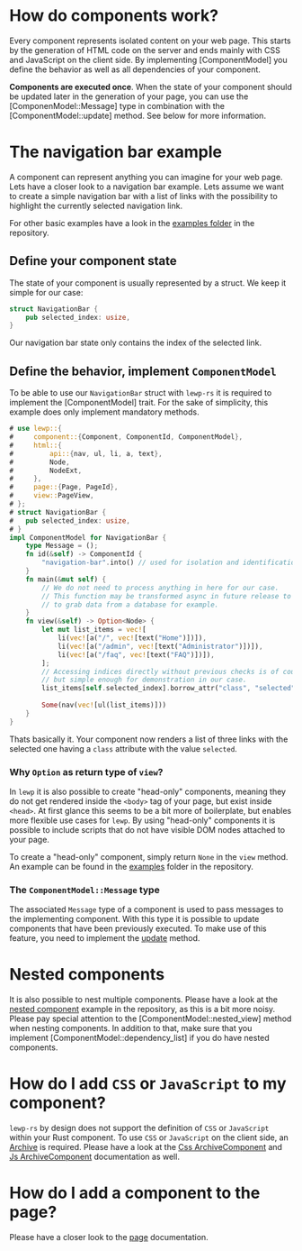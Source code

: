 # How do components work?

Every component represents isolated content on your web page. This starts by
the generation of HTML code on the server and ends mainly with CSS and JavaScript
on the client side. By implementing [ComponentModel] you define the behavior
as well as all dependencies of your component.

**Components are executed once**. When the state of your component should be updated
later in the generation of your page, you can use the [ComponenModel::Message] type
in combination with the [ComponentModel::update] method. See below for more information.

# The navigation bar example

A component can represent anything you can imagine for your web page. Lets have
a closer look to a navigation bar example. Lets assume we want to create a simple
navigation bar with a list of links with the possibility to highlight the currently
selected navigation link.

For other basic examples have a look in the
[examples folder](https://github.com/emirror-de/lewp-rs/tree/main/lewp/examples)
in the repository.

## Define your component state

The state of your component is usually represented by a struct. We keep it simple for
our case:
```rust
struct NavigationBar {
    pub selected_index: usize,
}
```
Our navigation bar state only contains the index of the selected link.

## Define the behavior, implement `ComponentModel`

To be able to use our `NavigationBar` struct with `lewp-rs` it is required to
implement the [ComponentModel] trait. For the sake of simplicity, this example
does only implement mandatory methods.
```rust
# use lewp::{
#     component::{Component, ComponentId, ComponentModel},
#     html::{
#         api::{nav, ul, li, a, text},
#         Node,
#         NodeExt,
#     },
#     page::{Page, PageId},
#     view::PageView,
# };
# struct NavigationBar {
# 	pub selected_index: usize,
# }
impl ComponentModel for NavigationBar {
    type Message = ();
    fn id(&self) -> ComponentId {
        "navigation-bar".into() // used for isolation and identification in an archive
    }
    fn main(&mut self) {
        // We do not need to process anything in here for our case.
        // This function may be transformed async in future release to be able
        // to grab data from a database for example.
    }
    fn view(&self) -> Option<Node> {
        let mut list_items = vec![
            li(vec![a("/", vec![text("Home")])]),
            li(vec![a("/admin", vec![text("Administrator")])]),
            li(vec![a("/faq", vec![text("FAQ")])]),
        ];
        // Accessing indices directly without previous checks is of course bad practice,
        // but simple enough for demonstration in our case.
        list_items[self.selected_index].borrow_attr("class", "selected");
				
        Some(nav(vec![ul(list_items)]))
    }
}
```

Thats basically it. Your component now renders a list of three links with the
selected one having a `class` attribute with the value `selected`.

### Why `Option` as return type of `view`?

In `lewp` it is also possible to create "head-only" components, meaning they
do not get rendered inside the `<body>` tag of your page, but exist inside `<head>`.
At first glance this seems to be a bit more of boilerplate, but enables more flexible
use cases for `lewp`. By using "head-only" components it is possible to include
scripts that do not have visible DOM nodes attached to your page.

To create a "head-only" component, simply return `None` in the `view` method.
An example can be found in the
[examples](https://github.com/emirror-de/lewp-rs/tree/main/lewp/examples)
folder in the repository.

### The `ComponentModel::Message` type

The associated `Message` type of a component is used to pass messages to the
implementing component. With this type it is possible to update components that
have been previously executed. To make use of this feature, you need to implement
the [update](ComponentModel::update) method.

# Nested components

It is also possible to nest multiple components. Please have a look at the
[nested component](https://github.com/emirror-de/lewp-rs/blob/main/lewp/examples/nested-component.rs)
example in the repository, as this is a bit more noisy. Please pay special attention
to the [ComponentModel::nested_view] method when nesting components.
In addition to that, make sure that you implement [ComponentModel::dependency_list]
if you do have nested components.

# How do I add `CSS` or `JavaScript` to my component?

`lewp-rs` by design does not support the definition of `CSS` or `JavaScript` within
your Rust component. To use `CSS` or `JavaScript` on the client side, an
[Archive](super::archive::Archive) is required. Please have a look at the
[Css ArchiveComponent](crate::resources::Css) and
[Js ArchiveComponent](crate::resources::Js) documentation as well.

# How do I add a component to the page?

Please have a closer look to the [page](super::page) documentation.
